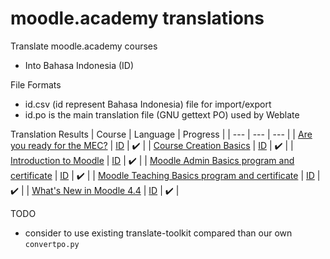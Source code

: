 # moodle.academy translations

Translate moodle.academy courses
* Into Bahasa Indonesia (ID)

File Formats
* id.csv (id represent Bahasa Indonesia) file for import/export
* id.po is the main translation file (GNU gettext PO) used by Weblate

Translation Results
| Course | Language | Progress |
| --- | --- | --- |
| [Are you ready for the MEC?](https://moodle.academy/course/view.php?id=15) | [ID](https://github.com/oonid/moodle_academy_translations/blob/main/courses/015-are-you-ready-for-the-mec/id.csv) | :heavy_check_mark: |
| [Course Creation Basics](https://moodle.academy/course/view.php?id=39) | [ID](https://github.com/oonid/moodle_academy_translations/blob/main/courses/39-course-creation-basics/id.csv) | :heavy_check_mark: |
| [Introduction to Moodle](https://moodle.academy/course/view.php?id=46) | [ID](https://github.com/oonid/moodle_academy_translations/blob/main/courses/46-introduction-to-moodle/id.csv) | :heavy_check_mark: |
| [Moodle Admin Basics program and certificate](https://moodle.academy/course/view.php?id=60) | [ID](https://github.com/oonid/moodle_academy_translations/blob/main/courses/60-moodle-admin-basics-program-and-certificate/id.csv) | :heavy_check_mark: |
| [Moodle Teaching Basics program and certificate](https://moodle.academy/course/view.php?id=57) | [ID](https://github.com/oonid/moodle_academy_translations/blob/main/courses/57-moodle-teaching-basics-program-and-certificate/id.csv) | :heavy_check_mark: |
| [What's New in Moodle 4.4](https://moodle.academy/course/view.php?id=143) | [ID](https://github.com/oonid/moodle_academy_translations/blob/main/courses/143-what-s-new-in-moodle-4.4/id.csv) | :heavy_check_mark: |

TODO
* consider to use existing translate-toolkit compared than our own `convertpo.py`

